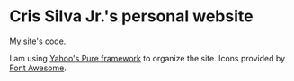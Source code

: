 Cris Silva Jr.'s personal website
=================================

[My site](http://www.crisjr.eng.br)'s code. 

I am using [Yahoo's Pure framework](https://purecss.io/) to organize the site. Icons provided by [Font Awesome](https://fontawesome.io/icons/).
